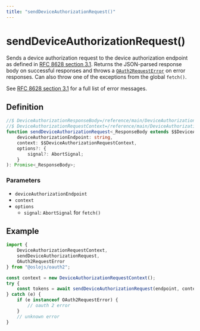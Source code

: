 ```yaml
---
title: "sendDeviceAuthorizationRequest()"
---
```


# sendDeviceAuthorizationRequest()

Sends a device authorization request to the device authorization endpoint as defined in [RFC 8628 section 3.1](https://datatracker.ietf.org/doc/html/rfc8628#section-3.1). Returns the JSON-parsed response body on successful responses and throws a [`OAuth2RequestError`](/reference/main/OAuth2RequestError) on error responses. Can also throw one of the exceptions from the global `fetch()`.

See [RFC 8628 section 3.1](https://datatracker.ietf.org/doc/html/rfc8628#section-3.1) for a full list of error messages.

## Definition

```ts
//$ DeviceAuthorizationResponseBody=/reference/main/DeviceAuthorizationResponseBody
//$ DeviceAuthorizationRequestContext=/reference/main/DeviceAuthorizationRequestContext
function sendDeviceAuthorizationRequest<_ResponseBody extends $$DeviceAuthorizationResponseBody>(
	deviceAuthorizationEndpoint: string,
	context: $$DeviceAuthorizationRequestContext,
	options?: {
		signal?: AbortSignal;
	}
): Promise<_ResponseBody>;
```

### Parameters

- `deviceAuthorizationEndpoint`
- `context`
- `options`
  - `signal`: `AbortSignal` for `fetch()`

## Example

```ts
import {
	DeviceAuthorizationRequestContext,
	sendDeviceAuthorizationRequest,
	OAuth2RequestError
} from "@oslojs/oauth2";

const context = new DeviceAuthorizationRequestContext();
try {
	const tokens = await sendDeviceAuthorizationRequest(endpoint, context);
} catch (e) {
	if (e instanceof OAuth2RequestError) {
        // oauth 2 error
	}
    // unknown error
}
```
